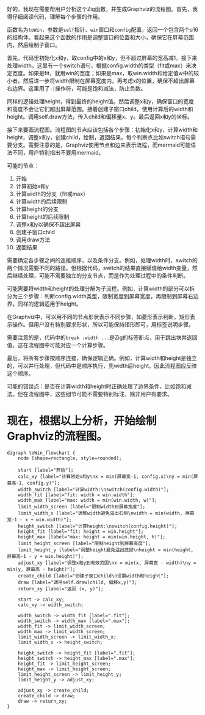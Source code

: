 好的，我现在需要帮用户分析这个Zig函数，并生成Graphviz的流程图。首先，我得仔细阅读代码，理解每个步骤的作用。

函数名为`toWin`，参数是`self`指针、`win`窗口和`config`配置。返回一个包含两个u16的结构体。看起来这个函数的作用是调整窗口的位置和大小，确保它在屏幕范围内，然后绘制子窗口。

首先，代码里初始化x和y，取config中的x和y，但不超过屏幕的宽高减1。接下来处理width，这里有一个switch语句，根据config.width的类型（fit或max）来决定宽度。如果是fit，就用win的宽度；如果是max，取win.width和给定值w中的较小者。然后进一步将width限制在屏幕宽度内，再考虑x的位置，确保不超出屏幕右边界。这里用了`-|`操作符，可能是饱和减法，防止负数。

同样的逻辑处理height，得到最终的height值。然后调整x和y，确保窗口的宽度和高度不会让它们超出屏幕范围。接着创建子窗口child，使用计算后的width和height。调用self.draw方法，传入child和偏移量x、y。最后返回x和y的坐标。

接下来要画流程图。流程图的节点应该包括各个步骤：初始化x和y，计算width和height，调整x和y，创建child，绘制，返回结果。每个判断点比如switch语句需要分支。需要注意的是，Graphviz使用节点和边来表示流程，而mermaid可能语法不同，用户特别指出不要用mermaid。

可能的节点：
1. 开始
2. 计算初始x和y
3. 计算width的分支（fit或max）
4. 计算width的后续限制
5. 计算height的分支
6. 计算height的后续限制
7. 调整x和y以确保不超出屏幕
8. 创建子窗口child
9. 调用draw方法
10. 返回结果

需要确定各步骤之间的连接顺序，以及条件分支。例如，处理width时，switch的两个情况需要不同的路径。但根据代码，switch的结果直接赋值给width变量，然后继续处理，可能不需要独立的分支节点，而是作为处理过程中的条件判断。

可能需要将width和height的处理分解为子流程。例如，计算width的部分可以拆分为三个步骤：判断config.width类型，限制宽度到屏幕宽度，再限制到屏幕右边界。同样的逻辑适用于height。

在Graphviz中，可以用不同的节点形状表示不同步骤，如菱形表示判断，矩形表示操作。但用户没有特别要求形状，所以可能保持矩形即可，用标签说明步骤。

需要注意的是，代码中的`break :width ...`是Zig的标签断点，用于跳出块并返回值，这在流程图中可能对应一个计算步骤。

最后，将所有步骤按顺序连接，确保逻辑正确。例如，计算width和height是独立的，可以并行处理，但代码中是顺序执行，先width后height。因此流程图应反映这个顺序。

可能的错误点：是否在计算width和height时正确处理了边界条件，比如饱和减法。但在流程图中，这些细节可能不需要特别标注，除非用户有要求。

现在，根据以上分析，开始绘制Graphviz的流程图。
================================================
```graphviz
digraph toWin_flowchart {
    node [shape=rectangle, style=rounded];

    start [label="开始"];
    calc_xy [label="计算初始x和y\nx = min(屏幕宽-1, config.x)\ny = min(屏幕高-1, config.y)"];
    width_switch [label="计算width:\nswitch(config.width)"];
    width_fit [label="fit: width = win.width"];
    width_max [label="max: width = min(win.width, w)"];
    limit_width_screen [label="限制width到屏幕宽度"];
    limit_width_x [label="调整width避免溢出右侧\nwidth = min(width, 屏幕宽-1 - x + win.width)"];
    height_switch [label="计算height:\nswitch(config.height)"];
    height_fit [label="fit: height = win.height"];
    height_max [label="max: height = min(win.height, h)"];
    limit_height_screen [label="限制height到屏幕高度"];
    limit_height_y [label="调整height避免溢出底部\nheight = min(height, 屏幕高-1 - y + win.height)"];
    adjust_xy [label="调整x和y到有效范围\nx = min(x, 屏幕宽 - width)\ny = min(y, 屏幕高 - height)"];
    create_child [label="创建子窗口child\n设置width和height"];
    draw [label="调用self.draw(child, 偏移x,y)"];
    return_xy [label="返回 (x, y)"];

    start -> calc_xy;
    calc_xy -> width_switch;
    
    width_switch -> width_fit [label=".fit"];
    width_switch -> width_max [label=".max"];
    width_fit -> limit_width_screen;
    width_max -> limit_width_screen;
    limit_width_screen -> limit_width_x;
    limit_width_x -> height_switch;
    
    height_switch -> height_fit [label=".fit"];
    height_switch -> height_max [label=".max"];
    height_fit -> limit_height_screen;
    height_max -> limit_height_screen;
    limit_height_screen -> limit_height_y;
    limit_height_y -> adjust_xy;
    
    adjust_xy -> create_child;
    create_child -> draw;
    draw -> return_xy;
}
```
